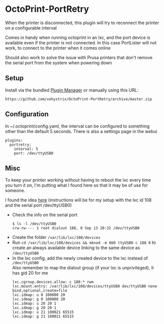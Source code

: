 # OctoPrint-PortRetry

When the printer is disconnected, this plugin will try to reconnect the printer on a configurable interval

Comes in handy when running octoprint in an lxc, and the port device is available even if the printer is not connected. In this case PortLister will not work, to connect to the printer when it comes online

Should also work to solve the issue with Prusa printers that don't remove the serial port from the system when powering down

## Setup

Install via the bundled [Plugin Manager](https://plugins.octoprint.org/)
or manually using this URL:

    https://github.com/vehystrix/OctoPrint-PortRetry/archive/master.zip

## Configuration

In ~/.octoprint/config.yaml, the interval can be configured to something other than the default 5 seconds.
There is also a settings page in the webui
```
plugins:
  portretry:
    interval: 5
    port: /dev/ttyUSB0
```
## Misc

To keep your printer working without having to reboot the lxc every time you turn it on, I'm putting what I found here so that it may be of use for someone.

I found the idea [here](https://monach.us/automation/connecting-zwave-stick-under-lxc/) (instructions will be for my setup with the lxc id 108 and the serial port /dev/ttyUSB0)

* Check the info on the serial port 
  ```
  $ ls -l /dev/ttyUSB0
  crw-rw---- 1 root dialout 188, 0 Sep 13 20:32 /dev/ttyUSB0
  ```
* Create the folder `/var/lib/lxc/108/devices`
* Run `cd /var/lib/lxc/108/devices && mknod -m 660 ttyUSB0 c 188 0` to create an always available device linking to the same device as `/dev/ttyUSB0`
* In the lxc config, add the newly created device to the lxc instead of `/dev/ttyUSB0`  
  Also remember to map the dialout group (if your lxc is unprivileged), it has gid 20 for me
  ```
  lxc.cgroup.devices.allow: c 188:* rwm
  lxc.mount.entry: /var/lib/lxc/108/devices/ttyUSB0 dev/ttyUSB0 none bind,optional,create=file
  lxc.idmap: u 0 100000 20
  lxc.idmap: g 0 100000 20
  lxc.idmap: u 20 20 1
  lxc.idmap: g 20 20 1
  lxc.idmap: u 21 100021 65515
  lxc.idmap: g 21 100021 65515
  ```